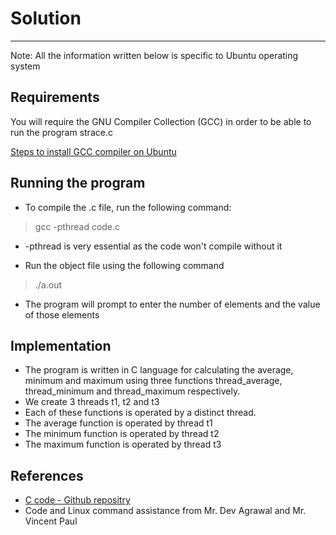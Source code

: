 # Solution
---
Note: All the information written below is specific to Ubuntu operating system
## Requirements
You will require the GNU Compiler Collection (GCC) in order to be able to run the program strace.c

[Steps to install GCC compiler on Ubuntu](https://linuxize.com/post/how-to-install-gcc-on-ubuntu-20-04/)

## Running the program
- To compile the .c file, run the following command:
>  gcc -pthread code.c 
- -pthread is very essential as the code won't compile without it

- Run the object file using the following command
> ./a.out

- The program will prompt to enter the number of elements and the value of those elements


## Implementation
- The program is written in C language for calculating the average, minimum and maximum using three functions thread_average, thread_minimum and thread_maximum respectively.
- We create 3 threads t1, t2 and t3
- Each of these functions is operated by a distinct thread. 
- The average function is operated by thread t1
- The minimum function is operated by thread t2
- The maximum function is operated by thread t3
  
## References
- [C code - Github repositry](https://gist.github.com/Jabiribn/e58bf13c678953891900e5f982b48037)
- Code and Linux command assistance from Mr. Dev Agrawal and Mr. Vincent Paul
